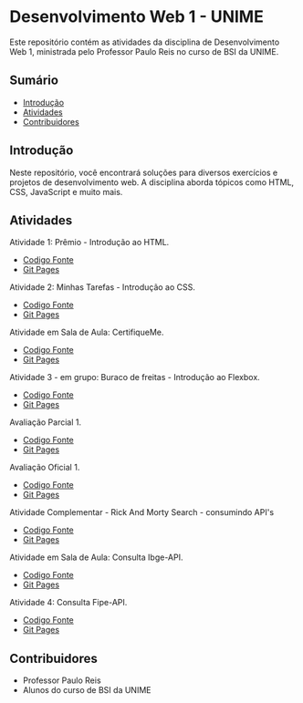 # Desenvolvimento Web 1 - UNIME

Este repositório contém as atividades da disciplina de Desenvolvimento Web 1, ministrada pelo Professor Paulo Reis no curso de BSI da UNIME.

## Sumário
- [Introdução](#introdução)
- [Atividades](#atividades)
- [Contribuidores](#contribuidores)

## Introdução
Neste repositório, você encontrará soluções para diversos exercícios e projetos de desenvolvimento web. A disciplina aborda tópicos como HTML, CSS, JavaScript e muito mais.

## Atividades
Atividade 1: Prêmio - Introdução ao HTML.
- [Codigo Fonte](https://github.com/MichelNsouza/Web1Unime/tree/main/Atividade1) 
- [Git Pages](https://michelnsouza.github.io/Desenvolvimento_Web_1_Unime/Atividade1/index.html)


Atividade 2: Minhas Tarefas - Introdução ao CSS.
- [Codigo Fonte](https://github.com/MichelNsouza/Web1Unime/blob/main/Atividade2) 
- [Git Pages](https://michelnsouza.github.io/Desenvolvimento_Web_1_Unime/Atividade2/index.html)


Atividade em Sala de Aula: CertifiqueMe.
- [Codigo Fonte](https://github.com/MichelNsouza/Desenvolvimento_Web_1_Unime/blob/main/AtividadeSaladeAula/index.html)
- [Git Pages](https://michelnsouza.github.io/Desenvolvimento_Web_1_Unime/AtividadeSaladeAula/index.html)


Atividade 3 - em grupo: Buraco de freitas - Introdução ao Flexbox.
- [Codigo Fonte](https://github.com/MichelNsouza/Atividade3-web1)
- [Git Pages](https://michelnsouza.github.io/Atividade3-web1/)


Avaliação Parcial 1.
- [Codigo Fonte](https://github.com/MichelNsouza/atividade-complementar-web-1)
- [Git Pages](https://michelnsouza.github.io/Desenvolvimento_Web_1_Unime/ParcialWeb1/index.html)


Avaliação Oficial 1.
- [Codigo Fonte](https://github.com/MichelNsouza/Desenvolvimento_Web_1_Unime/tree/main/oficial1Web1/index.html)
- [Git Pages](https://michelnsouza.github.io/Desenvolvimento_Web_1_Unime/oficial1Web1/index.html)

Atividade Complementar - Rick And Morty Search - consumindo API's
- [Codigo Fonte](https://github.com/MichelNsouza/atividade-complementar-web-1)
- [Git Pages](https://michelnsouza.github.io/atividade-complementar-web-1/)

Atividade em Sala de Aula: Consulta Ibge-API.
- [Codigo Fonte](https://github.com/MichelNsouza/Consulta_API_Ibge)
- [Git Pages](https://michelnsouza.github.io/Consulta_API_Ibge/)

Atividade 4: Consulta Fipe-API.
- [Codigo Fonte](https://github.com/MichelNsouza/Consulta_API_TabelaFipe)
- [Git Pages](https://michelnsouza.github.io/Consulta_API_TabelaFipe/)

  
## Contribuidores
- Professor Paulo Reis
- Alunos do curso de BSI da UNIME
